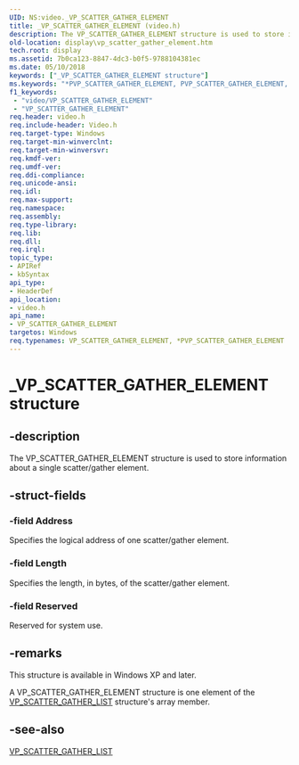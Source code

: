 ```yaml
---
UID: NS:video._VP_SCATTER_GATHER_ELEMENT
title: _VP_SCATTER_GATHER_ELEMENT (video.h)
description: The VP_SCATTER_GATHER_ELEMENT structure is used to store information about a single scatter/gather element.
old-location: display\vp_scatter_gather_element.htm
tech.root: display
ms.assetid: 7b0ca123-8847-4dc3-b0f5-9788104381ec
ms.date: 05/10/2018
keywords: ["_VP_SCATTER_GATHER_ELEMENT structure"]
ms.keywords: "*PVP_SCATTER_GATHER_ELEMENT, PVP_SCATTER_GATHER_ELEMENT, PVP_SCATTER_GATHER_ELEMENT structure pointer [Display Devices], VP_SCATTER_GATHER_ELEMENT, VP_SCATTER_GATHER_ELEMENT structure [Display Devices], Video_Structs_eacc94d7-8de2-4847-b843-3ae56bbca6d5.xml, _VP_SCATTER_GATHER_ELEMENT, display.vp_scatter_gather_element, video/PVP_SCATTER_GATHER_ELEMENT, video/VP_SCATTER_GATHER_ELEMENT"
f1_keywords:
 - "video/VP_SCATTER_GATHER_ELEMENT"
 - "VP_SCATTER_GATHER_ELEMENT"
req.header: video.h
req.include-header: Video.h
req.target-type: Windows
req.target-min-winverclnt: 
req.target-min-winversvr: 
req.kmdf-ver: 
req.umdf-ver: 
req.ddi-compliance: 
req.unicode-ansi: 
req.idl: 
req.max-support: 
req.namespace: 
req.assembly: 
req.type-library: 
req.lib: 
req.dll: 
req.irql: 
topic_type:
- APIRef
- kbSyntax
api_type:
- HeaderDef
api_location:
- video.h
api_name:
- VP_SCATTER_GATHER_ELEMENT
targetos: Windows
req.typenames: VP_SCATTER_GATHER_ELEMENT, *PVP_SCATTER_GATHER_ELEMENT
---
```


# _VP_SCATTER_GATHER_ELEMENT structure


## -description


The VP_SCATTER_GATHER_ELEMENT structure is used to store information about a single scatter/gather element.


## -struct-fields




### -field Address

Specifies the logical address of one scatter/gather element.


### -field Length

Specifies the length, in bytes, of the scatter/gather element.


### -field Reserved

Reserved for system use.


## -remarks



This structure is available in Windows XP and later.

A VP_SCATTER_GATHER_ELEMENT structure is one element of the <a href="https://docs.microsoft.com/windows-hardware/drivers/ddi/video/ns-video-_vp_scatter_gather_list">VP_SCATTER_GATHER_LIST</a> structure's array member.




## -see-also




<a href="https://docs.microsoft.com/windows-hardware/drivers/ddi/video/ns-video-_vp_scatter_gather_list">VP_SCATTER_GATHER_LIST</a>
 

 

